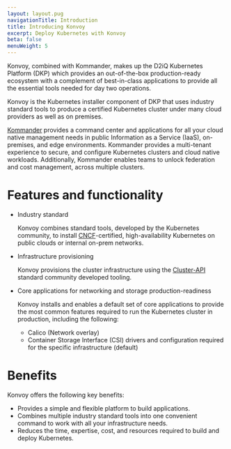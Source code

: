 ```yaml
---
layout: layout.pug
navigationTitle: Introduction
title: Introducing Konvoy
excerpt: Deploy Kubernetes with Konvoy
beta: false
menuWeight: 5
---
```


<!-- markdownlint-disable MD004 MD007 MD025 MD030 -->

Konvoy, combined with Kommander, makes up the D2iQ Kubernetes Platform (DKP) which provides an out-of-the-box production-ready ecosystem with a complement of best-in-class applications to provide all the essential tools needed for day two operations.

Konvoy is the Kubernetes installer component of DKP that uses industry standard tools to produce a certified Kubernetes cluster under many cloud providers as well as on premises.

[Kommander][kommander] provides a command center and applications for all your cloud native management needs in public Information as a Service (IaaS), on-premises, and edge environments.
Kommander provides a multi-tenant experience to secure, and configure Kubernetes clusters and cloud native workloads.
Additionally, Kommander enables teams to unlock federation and cost management, across multiple clusters.

# Features and functionality

- Industry standard

  Konvoy combines standard tools, developed by the Kubernetes community, to install [CNCF][cncf]-certified, high-availability Kubernetes on public clouds or internal on-prem networks.

- Infrastructure provisioning

  Konvoy provisions the cluster infrastructure using the [Cluster-API][cluster-api] standard community developed tooling.

- Core applications for networking and storage production-readiness

    Konvoy installs and enables a default set of core applications to provide the most common features required to run the Kubernetes cluster in production, including the following:

  - Calico (Network overlay)
  - Container Storage Interface (CSI) drivers and configuration required for the specific infrastructure (default)

# Benefits

Konvoy offers the following key benefits:

- Provides a simple and flexible platform to build applications.
- Combines multiple industry standard tools into one convenient command to work with all your infrastructure needs.
- Reduces the time, expertise, cost, and resources required to build and deploy Kubernetes.

[cluster-api]: https://cluster-api.sigs.k8s.io
[cncf]: https://www.cncf.io
[kommander]: https://docs.d2iq.com/dkp/kommander/
